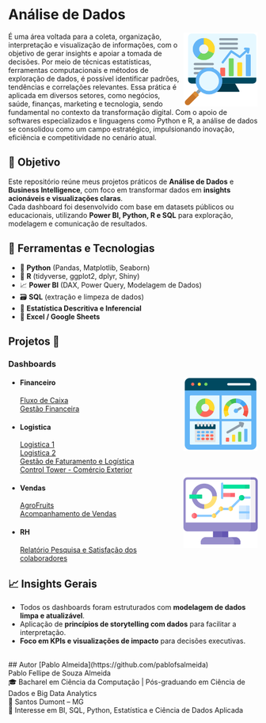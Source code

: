 # Análise de Dados
<img src="analysis.png" min-width="150px" max-width="150" width="150px" align="right" alt="Computador">
<p align="left">
É uma área voltada para a coleta, organização, interpretação e visualização de informações, com o objetivo de gerar insights e apoiar a tomada de decisões. Por meio de técnicas estatísticas, ferramentas computacionais e métodos de exploração de dados, é possível identificar padrões, tendências e correlações relevantes. Essa prática é aplicada em diversos setores, como negócios, saúde, finanças, marketing e tecnologia, sendo fundamental no contexto da transformação digital. Com o apoio de softwares especializados e linguagens como Python e R, a análise de dados se consolidou como um campo estratégico, impulsionando inovação, eficiência e competitividade no cenário atual.
</p>

## 🎯 **Objetivo**
Este repositório reúne meus projetos práticos de **Análise de Dados** e **Business Intelligence**, com foco em transformar dados em **insights acionáveis e visualizações claras**.  
Cada dashboard foi desenvolvido com base em datasets públicos ou educacionais, utilizando **Power BI, Python, R e SQL** para exploração, modelagem e comunicação de resultados.


## 🧰 **Ferramentas e Tecnologias**
- 🐍 **Python** (Pandas, Matplotlib, Seaborn)  
- 🧮 **R** (tidyverse, ggplot2, dplyr, Shiny)  
- 📈 **Power BI** (DAX, Power Query, Modelagem de Dados)  
- 🗃️ **SQL** (extração e limpeza de dados)  
- 🧠 **Estatística Descritiva e Inferencial**  
- 🧾 **Excel / Google Sheets**

## Projetos 🚀  
<h3>Dashboards</h3>
<img src="dashboard.png" min-width="150px" max-width="150" width="150px" align="right" alt="Computador">
<ul>
<li><h4>Financeiro</h4></li>  
  <a href="https://app.powerbi.com/view?r=eyJrIjoiZWU3ZmRiNjMtODkzYy00YjUzLTlmMDctM2Y5ZjBmNTAxYmE0IiwidCI6Ijc5MmQzODgwLTIwZjItNDU5OS04MmExLTVjZjYzOWZkMTZkOSJ9&embedImagePlaceholder=true">Fluxo de Caixa</a><br>
  <a href="https://app.powerbi.com/view?r=eyJrIjoiZTIwMDRmZDUtMjkxMC00YTEwLThmZmMtODM1Y2VkYTEwMmU4IiwidCI6Ijc5MmQzODgwLTIwZjItNDU5OS04MmExLTVjZjYzOWZkMTZkOSJ9&embedImagePlaceholder=true">Gestão Financeira</a>
<li><h4>Logistica</h4></li> 
  <a href="https://app.powerbi.com/view?r=eyJrIjoiMjk0NzNkODktZGM2ZS00YzMzLWEyNDEtOTVkMTU0YzBjMjQ2IiwidCI6Ijc5MmQzODgwLTIwZjItNDU5OS04MmExLTVjZjYzOWZkMTZkOSJ9&embedImagePlaceholder=true">Logistica 1</a><br>
  <a href="https://app.powerbi.com/view?r=eyJrIjoiMGFkMDg2ZWQtNTA0OS00NjUzLWI1MTEtNzc5ZjI2Y2Y4ZDg5IiwidCI6Ijc5MmQzODgwLTIwZjItNDU5OS04MmExLTVjZjYzOWZkMTZkOSJ9&embedImagePlaceholder=true">Logistica 2</a><br>
  <a href="https://app.powerbi.com/view?r=eyJrIjoiMzdhZGFhMWItMWRmNS00NzZmLWE0NWUtNmQzZjU2YTQ0YTQ5IiwidCI6Ijc5MmQzODgwLTIwZjItNDU5OS04MmExLTVjZjYzOWZkMTZkOSJ9&embedImagePlaceholder=true">Gestão de Faturamento e Logística</a><br>
  <a href="https://app.powerbi.com/view?r=eyJrIjoiZGQ2M2E5N2MtNWI4Yi00YjI4LTkxMjAtNDdkMTU0NjNjNjIwIiwidCI6Ijc5MmQzODgwLTIwZjItNDU5OS04MmExLTVjZjYzOWZkMTZkOSJ9&embedImagePlaceholder=true">Control Tower - Comércio Exterior</a><br>
  <img src="data.png" min-width="150px" max-width="150" width="150px" align="right" alt="Computador">
<li><h4>Vendas</h4></li>
  <a href="https://app.powerbi.com/view?r=eyJrIjoiNjgzNGJiNzktZjk3Ny00MzAyLTk2MWQtNzAyODRhMDc1YjYwIiwidCI6Ijc5MmQzODgwLTIwZjItNDU5OS04MmExLTVjZjYzOWZkMTZkOSJ9&embedImagePlaceholder=true">AgroFruits</a><br>
  <a href="https://app.powerbi.com/view?r=eyJrIjoiNTAwZmU0NzEtNjg0OS00MTZjLThhMWItOWUxMmRlNmExNmEwIiwidCI6Ijc5MmQzODgwLTIwZjItNDU5OS04MmExLTVjZjYzOWZkMTZkOSJ9&embedImagePlaceholder=true">Acompanhamento de Vendas</a>
<li><h4>RH</h4></li>
  <a href="https://app.powerbi.com/view?r=eyJrIjoiOGY1YmYyNDItODU2YS00ZDFlLTk5ZjgtZDI0YjA3MmU5ODUxIiwidCI6Ijc5MmQzODgwLTIwZjItNDU5OS04MmExLTVjZjYzOWZkMTZkOSJ9&embedImagePlaceholder=true">Relatório Pesquisa e Satisfação dos colaboradores</a>

</ul>

## 📈 **Insights Gerais** <br>
- Todos os dashboards foram estruturados com **modelagem de dados limpa e atualizável**.   <br>
- Aplicação de **princípios de storytelling com dados** para facilitar a interpretação.  <br>
- **Foco em KPIs e visualizações de impacto** para decisões executivas. <br>

<br>
## Autor  
[Pablo Almeida](https://github.com/pablofsalmeida) <br>
Pablo Fellipe de Souza Almeida <br>
🎓 Bacharel em Ciência da Computação | Pós-graduando em Ciência de Dados e Big Data Analytics <br>
📍 Santos Dumont – MG <br>
💬 Interesse em BI, SQL, Python, Estatística e Ciência de Dados Aplicada 
